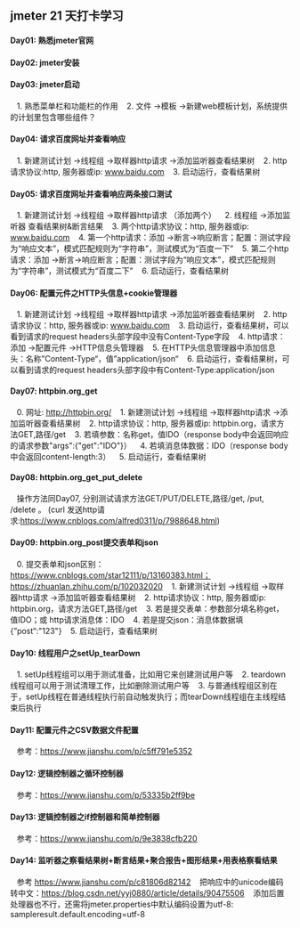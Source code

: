 ## jmeter 21 天打卡学习

#### Day01: 熟悉jmeter官网

#### Day02: jmeter安装

#### Day03: jmeter启动
&nbsp;&nbsp; 1. 熟悉菜单栏和功能栏的作用
&nbsp;&nbsp; 2. 文件 ->模板 ->新建web模板计划，系统提供的计划里包含哪些组件？

#### Day04: 请求百度网址并查看响应
&nbsp;&nbsp; 1. 新建测试计划 ->线程组 ->取样器http请求 ->添加监听器查看结果树 
&nbsp;&nbsp; 2. http请求协议:http, 服务器或ip: www.baidu.com
&nbsp;&nbsp; 3. 启动运行，查看结果树

#### Day05: 请求百度网址并查看响应两条接口测试
&nbsp;&nbsp;  1. 新建测试计划 ->线程组 ->取样器http请求 （添加两个） 
&nbsp;&nbsp;  2. 线程组 ->添加监听器 查看结果树&断言结果 
&nbsp;&nbsp;  3. 两个http请求协议：http, 服务器或ip: www.baidu.com 
&nbsp;&nbsp;  4. 第一个http请求：添加 ->断言->响应断言；配置：测试字段为“响应文本”，模式匹配规则为“字符串”，测试模式为“百度一下” 
&nbsp;&nbsp;  5. 第二个http请求：添加 ->断言->响应断言；配置：测试字段为“响应文本”，模式匹配规则为“字符串”，测试模式为“百度二下” 
&nbsp;&nbsp;  6. 启动运行，查看结果树 

#### Day06: 配置元件之HTTP头信息+cookie管理器
&nbsp;&nbsp;  1. 新建测试计划 ->线程组 ->取样器http请求 ->添加监听器查看结果树 
&nbsp;&nbsp;  2. http请求协议：http, 服务器或ip: www.baidu.com 
&nbsp;&nbsp;  3. 启动运行，查看结果树，可以看到请求的request headers头部字段中没有Content-Type字段 
&nbsp;&nbsp;  4. http请求：添加 ->配置元件 ->HTTP信息头管理器 
&nbsp;&nbsp;  5. 在HTTP头信息管理器中添加信息头：名称”Content-Type“，值”application/json“ 
&nbsp;&nbsp;  6. 启动运行，查看结果树，可以看到请求的request headers头部字段中有Content-Type:application/json 

#### Day07: httpbin.org_get
&nbsp;&nbsp;  0. 网址: http://httpbin.org/ 
&nbsp;&nbsp;  1. 新建测试计划 ->线程组 ->取样器http请求 ->添加监听器查看结果树 
&nbsp;&nbsp;  2. http请求协议：http, 服务器或ip: httpbin.org，请求方法GET,路径/get 
&nbsp;&nbsp;  3. 若填参数：名称get，值IDO（response body中会返回响应的请求参数"args":{"get":"IDO"}） 
&nbsp;&nbsp;  4. 若填消息体数据：IDO（response body中会返回content-length:3） 
&nbsp;&nbsp;  5. 启动运行，查看结果树 

#### Day08: httpbin.org_get_put_delete
&nbsp;&nbsp; 操作方法同Day07, 分别测试请求方法GET/PUT/DELETE,路径/get, /put, /delete 。   (curl 发送http请求:https://www.cnblogs.com/alfred0311/p/7988648.html) 

#### Day09: httpbin.org_post提交表单和json
&nbsp;&nbsp;  0. 提交表单和json区别：https://www.cnblogs.com/star12111/p/13160383.html； https://zhuanlan.zhihu.com/p/102032020 
&nbsp;&nbsp;  1. 新建测试计划 ->线程组 ->取样器http请求 ->添加监听器查看结果树 
&nbsp;&nbsp;  2. http请求协议：http, 服务器或ip: httpbin.org，请求方法GET,路径/get 
&nbsp;&nbsp;  3. 若是提交表单：参数部分填名称get，值IDO；或 http请求消息体：IDO 
&nbsp;&nbsp;  4. 若是提交json：消息体数据填{”post“:"123"} 
&nbsp;&nbsp;  5. 启动运行，查看结果树 

#### Day10: 线程用户之setUp_tearDown
&nbsp;&nbsp; 1. setUp线程组可以用于测试准备，比如用它来创建测试用户等
&nbsp;&nbsp; 2. teardown线程组可以用于测试清理工作，比如删除测试用户等
&nbsp;&nbsp; 3. 与普通线程组区别在于，setUp线程在普通线程执行前自动触发执行；而tearDown线程组在主线程结束后执行

#### Day11: 配置元件之CSV数据文件配置
&nbsp;&nbsp; 参考：https://www.jianshu.com/p/c5ff791e5352

#### Day12: 逻辑控制器之循环控制器
&nbsp;&nbsp; 参考：https://www.jianshu.com/p/53335b2ff9be

#### Day13: 逻辑控制器之if控制器和简单控制器
&nbsp;&nbsp; 参考：https://www.jianshu.com/p/9e3838cfb220

#### Day14: 监听器之察看结果树+断言结果+聚合报告+图形结果+用表格察看结果
&nbsp;&nbsp; 参考 https://www.jianshu.com/p/c81806d82142
&nbsp;&nbsp; 把响应中的unicode编码转中文：https://blog.csdn.net/yyj0880/article/details/90475506
&nbsp;&nbsp; 添加后置处理器也不行，还需将jmeter.properties中默认编码设置为utf-8: sampleresult.default.encoding=utf-8
